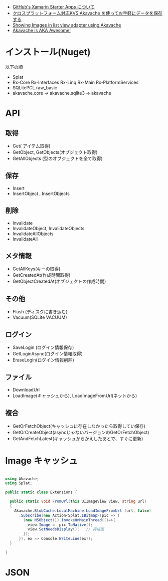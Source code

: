 - [GitHub's Xamarin Starter Apps について](http://blog.amay077.net/blog/2013/12/22/about-githubs-xamarin-starter-apps/)
- [クロスプラットフォーム対応KVS Akavache を使ってお手軽にデータを保存する](http://qiita.com/amay077/items/356ad0028b7e6fbf089f)
- [Showing Images in list view adapter using Akavache](http://stackoverflow.com/questions/27425301/showing-images-in-list-view-adapter-using-akavache)
- [Akavache is AKA Awesome! ](https://codemilltech.com/akavache-is-aka-awesome/)

# インストール(Nuget)

以下の順

- Splat
- Rx-Core Rx-Interfaces Rx-Linq Rx-Main Rx-PlatformServices
- SQLitePCL.raw_basic
- akavache.core -> akavache.sqlite3 -> akavache

# API

## 取得

- Get( アイテム取得)
- GetObject, GetObjects(オブジェクト取得)
- GetAllObjects (型のオブジェクトを全て取得)

## 保存

- Insert
- InsertObject , InsertObjects

## 削除

- Invalidate
- InvalidateObject, InvalidateObjects
- InvalidateAllObjects
- InvalidateAll

## メタ情報

- GetAllKeys(キーの取得)
- GetCreatedAt(作成時間取得)
- GetObjectCreatedAt(オブジェクトの作成時間)

## その他

- Flush (ディスクに書き込む)
- Vacuum(SQLite VACUUM)

## ログイン

- SaveLogin (ログイン情報保存)
- GetLoginAsync(ログイン情報取得)
- EraseLogin(ログイン情報削除)


## ファイル

- DownloadUrl
- LoadImage(キャッシュから), LoadImageFromUrl(ネットから)

## 複合

-  GetOrFetchObject(キャッシュに存在しなかったら取得してい保存)
-  GetOrCreateObject(asyncじゃないバージョンのGetOrFetchObject)
-  GetAndFetchLatest(キャッシュからかえしたあとで、すぐに更新)

# Image キャッシュ

~~~csharp

using Akavache;
using Splat;

public static class Extensions {

  public static void FromUrl(this UIImageView view, string url)
  {
    Akavache.BlobCache.LocalMachine.LoadImageFromUrl (url, false)
      .Subscribe(new Action<Splat.IBitmap>(pic => {
        (new NSObject()).InvokeOnMainThread(()=>{
          view.Image =  pic.ToNative();
          view.SetNeedsDisplay();	// 再描画
        });
      }), ex => Console.WriteLine(ex));
  }

}
~~~

# JSON
